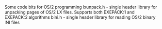 Some code bits for OS/2 programming
lxunpack.h - single header library for unpacking pages of OS/2 LX files. Supports both EXEPACK:1 and EXEPACK:2 algorithms
bini.h - single header library for reading OS/2 binary INI files
